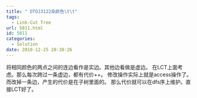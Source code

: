 ```yaml
---
title: " DTOJ3122染颜色\t\t"
tags:
  - Link-Cut Tree
url: 5811.html
id: 5811
categories:
  - Solution
date: 2018-12-25 20:38:26
---
```


将相同颜色的两点之间的连边看作是实边。其他边看做是虚边。 在LCT上面考虑。那么每次跨过一条虚边，都有代价++。 修改操作实际上就是access操作了。而改掉一条边，产生的代价是在子树里面的。 那么代价就可以在dfs序上维护。直接LCT好了。